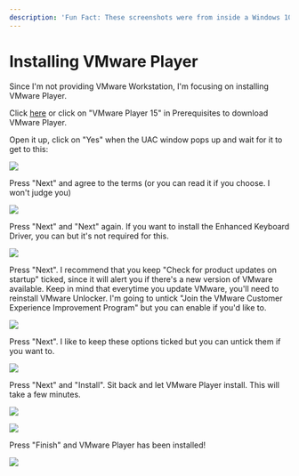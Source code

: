 ```yaml
---
description: 'Fun Fact: These screenshots were from inside a Windows 10 VM. Irony'
---
```


# Installing VMware Player

Since I'm not providing VMware Workstation, I'm focusing on installing VMware Player.

Click [here](https://www.vmware.com/au/products/workstation-player/workstation-player-evaluation.html) or click on "VMware Player 15" in Prerequisites to download VMware Player.

Open it up, click on "Yes" when the UAC window pops up and wait for it to get to this:

![](.gitbook/assets/vmware_w7fto9qimw.png)

Press "Next" and agree to the terms \(or you can read it if you choose. I won't judge you\)

![](.gitbook/assets/vmware_bsqvjdcesz.png)

Press "Next" and "Next" again. If you want to install the Enhanced Keyboard Driver, you can but it's not required for this.

![](.gitbook/assets/vmware_4rfwah1a6y.png)

Press "Next". I recommend that you keep "Check for product updates on startup" ticked, since it will alert you if there's a new version of VMware available. Keep in mind that everytime you update VMware, you'll need to reinstall VMware Unlocker. I'm going to untick "Join the VMware Customer Experience Improvement Program" but you can enable if you'd like to.

![](.gitbook/assets/vmware_toodknxonc.png)

Press "Next". I like to keep these options ticked but you can untick them if you want to.

![](.gitbook/assets/vmware_758hahaykk.png)

Press "Next" and "Install". Sit back and let VMware Player install. This will take a few minutes.

![](.gitbook/assets/vmware_bxcsv8pl4n.png)

![](.gitbook/assets/vmware_leiom81uhw.png)

Press "Finish" and VMware Player has been installed!

![](.gitbook/assets/vmware_boar4cj4vq.png)



